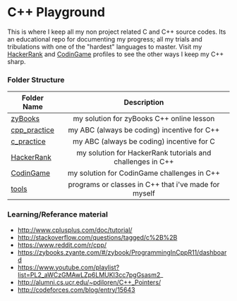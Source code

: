 <!-- https://github.com/adam-p/markdown-here/wiki/Markdown-Cheatsheet -->

C++ Playground
=================
This is where I keep all my non project related C and C++ source codes. Its an educational repo for documenting my progress; all my trials and tribulations with one of the "hardest" languages to master. Visit my [HackerRank](https://www.hackerrank.com/glennlopez?hr_r=1) and [CodinGame](https://www.codingame.com/profile/f521b07f225156a74ce6fbd85a614e696228981) profiles to see the other ways I keep my C++ sharp.

### Folder Structure

| Folder Name        | Description           |
| ------------- |:--------------------:|
| [zyBooks](https://github.com/glennlopez/Cpp.Playground/tree/master/zyBooks)     | my solution for zyBooks C++ online lesson |
|  [cpp_practice](https://github.com/glennlopez/Cpp.Playground/tree/master/cpp_practice)    | my ABC (always be coding) incentive for C++ |
| [c_practice](https://github.com/glennlopez/Cpp.Playground/tree/master/c_practice)      | my ABC (always be coding) incentive for C |
| [HackerRank](#)     | my solution for HackerRank tutorials and challenges in C++ |
| [CodinGame](#)     | my solution for CodinGame challenges in C++ |
|  [tools](https://github.com/glennlopez/Cpp.Playground/tree/master/tools)      | programs or classes in C++ that i've made for myself |


### Learning/Referance material
* http://www.cplusplus.com/doc/tutorial/
* http://stackoverflow.com/questions/tagged/c%2B%2B
* https://www.reddit.com/r/cpp/
* https://zybooks.zyante.com/#/zybook/ProgrammingInCppR11/dashboard
* https://www.youtube.com/playlist?list=PL2_aWCzGMAwLZp6LMUKI3cc7pgGsasm2_
* http://alumni.cs.ucr.edu/~pdiloren/C++_Pointers/
* http://codeforces.com/blog/entry/15643
